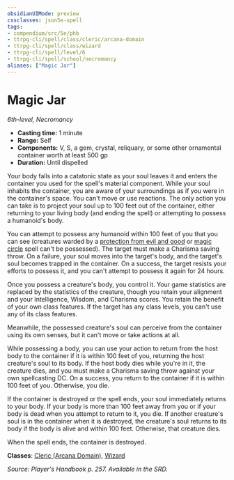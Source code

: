 ```yaml
---
obsidianUIMode: preview
cssclasses: json5e-spell
tags:
- compendium/src/5e/phb
- ttrpg-cli/spell/class/cleric/arcana-domain
- ttrpg-cli/spell/class/wizard
- ttrpg-cli/spell/level/6
- ttrpg-cli/spell/school/necromancy
aliases: ["Magic Jar"]
---
```

# Magic Jar
*6th-level, Necromancy*  

- **Casting time:** 1 minute
- **Range:** Self
- **Components:** V, S, a gem, crystal, reliquary, or some other ornamental container worth at least 500 gp
- **Duration:** Until dispelled

Your body falls into a catatonic state as your soul leaves it and enters the container you used for the spell's material component. While your soul inhabits the container, you are aware of your surroundings as if you were in the container's space. You can't move or use reactions. The only action you can take is to project your soul up to 100 feet out of the container, either returning to your living body (and ending the spell) or attempting to possess a humanoid's body.

You can attempt to possess any humanoid within 100 feet of you that you can see (creatures warded by a [protection from evil and good](compendium/spells/protection-from-evil-and-good.md) or [magic circle](compendium/spells/magic-circle.md) spell can't be possessed). The target must make a Charisma saving throw. On a failure, your soul moves into the target's body, and the target's soul becomes trapped in the container. On a success, the target resists your efforts to possess it, and you can't attempt to possess it again for 24 hours.

Once you possess a creature's body, you control it. Your game statistics are replaced by the statistics of the creature, though you retain your alignment and your Intelligence, Wisdom, and Charisma scores. You retain the benefit of your own class features. If the target has any class levels, you can't use any of its class features.

Meanwhile, the possessed creature's soul can perceive from the container using its own senses, but it can't move or take actions at all.

While possessing a body, you can use your action to return from the host body to the container if it is within 100 feet of you, returning the host creature's soul to its body. If the host body dies while you're in it, the creature dies, and you must make a Charisma saving throw against your own spellcasting DC. On a success, you return to the container if it is within 100 feet of you. Otherwise, you die.

If the container is destroyed or the spell ends, your soul immediately returns to your body. If your body is more than 100 feet away from you or if your body is dead when you attempt to return to it, you die. If another creature's soul is in the container when it is destroyed, the creature's soul returns to its body if the body is alive and within 100 feet. Otherwise, that creature dies.

When the spell ends, the container is destroyed.

**Classes**: [Cleric (Arcana Domain)](compendium/classes/cleric-arcana-domain-scag.md), [Wizard](compendium/classes/wizard.md)

*Source: Player's Handbook p. 257. Available in the SRD.*